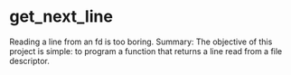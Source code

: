 # get_next_line
Reading a line from an fd is too boring. Summary: The objective of this project is simple: to program a function that returns a line read from a file descriptor.
